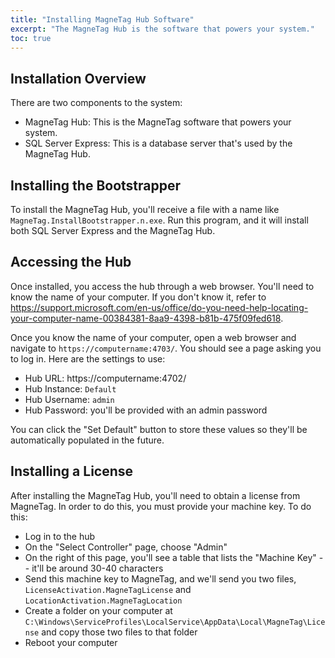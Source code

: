 ```yaml
---
title: "Installing MagneTag Hub Software"
excerpt: "The MagneTag Hub is the software that powers your system."
toc: true
---
```


## Installation Overview

There are two components to the system:
* MagneTag Hub: This is the MagneTag software that powers your system.
* SQL Server Express: This is a database server that's used by the MagneTag Hub.

## Installing the Bootstrapper

To install the MagneTag Hub, you'll receive a file with a name like `MagneTag.InstallBootstrapper.n.exe`. Run this program, and it will install both SQL Server Express and the MagneTag Hub.

## Accessing the Hub

Once installed, you access the hub through a web browser. You'll need to know the name of your computer. If you don't know it, refer to https://support.microsoft.com/en-us/office/do-you-need-help-locating-your-computer-name-00384381-8aa9-4398-b81b-475f09fed618.

Once you know the name of your computer, open a web browser and navigate to `https://computername:4703/`. You should see a page asking you to log in. Here are the settings to use:
* Hub URL: https://computername:4702/
* Hub Instance: `Default`
* Hub Username: `admin`
* Hub Password: you'll be provided with an admin password

You can click the "Set Default" button to store these values so they'll be automatically populated in the future.

## Installing a License

After installing the MagneTag Hub, you'll need to obtain a license from MagneTag. In order to do this, you must provide your machine key. To do this:
* Log in to the hub
* On the "Select Controller" page, choose "Admin"
* On the right of this page, you'll see a table that lists the "Machine Key" -- it'll be around 30-40 characters
* Send this machine key to MagneTag, and we'll send you two files, `LicenseActivation.MagneTagLicense` and `LocationActivation.MagneTagLocation`
* Create a folder on your computer at `C:\Windows\ServiceProfiles\LocalService\AppData\Local\MagneTag\License` and copy those two files to that folder
* Reboot your computer
